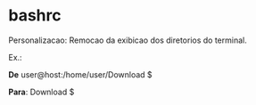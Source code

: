 # bashrc
Personalizacao: Remocao da exibicao dos diretorios do terminal.

Ex.:

**De**
user@host:/home/user/Download $

**Para**:
Download $

